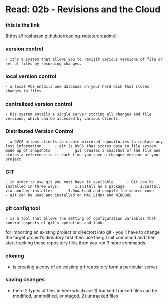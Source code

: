 # Read: 02b - Revisions and the Cloud 

### this is the link 
(https://firashasan.github.io/reading-notes/rereadme)

### version control
    - it’s a system that allows you to revisit various versions of file or set of files by recording changes.

### local version control
    - a local VCS entails one database on your hard disk that stores changes to files

### centralized version control
    - his system entails a single server storing all changes and file versions, which can be accessed by various clients.

### Distributed Version Control
    - a DVCS allows clients to create mirrored repositories to replace any lost information.     - git is DVCS that stores data in file system made up of snapshots           git creates a snapshot of the file and stores a reference to it each time you save a changed version of your project

### GIT
    - in order to use git you must have it available.     - Git can be installed in three ways:       1.Install as a package       2.Install via another installer       3.Download and compile the source code     - git can be used and installed on MAC,LINUX and WINDOWS

### git config tool
    - is a tool that allows the setting of configuration variables that control aspects of git’s operation and look.

for importing an existing project or directort into git
    - you’ll have to change the target project’s directory first then use the git init command and then start tracking these repository files then you run 3 more commands.

### cloning
  - is creating a copy of an existing git repository form a particular server.

### saving changes
   - there 2 types of files in here which are         1).tracked:Tracked files can be modified, unmodified, or staged.         2).untracked files